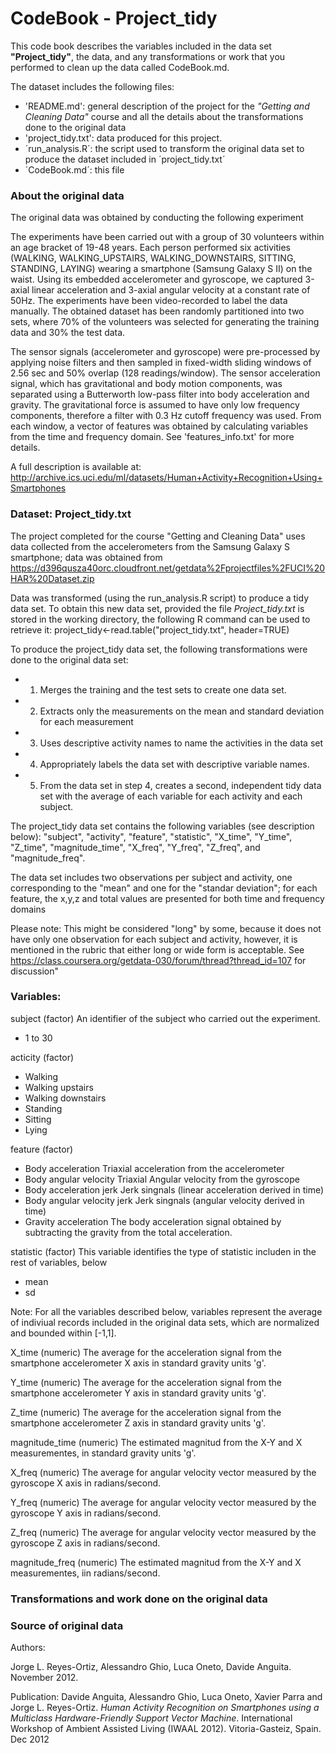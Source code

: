#  CodeBook - Project_tidy


This code book describes the variables included in the data set **"Project_tidy"**, the data, and any transformations or work that you performed to clean up the data called CodeBook.md. 

The dataset includes the following files:
- 'README.md':  general description of the project for the *"Getting and Cleaning Data"* course and all the details about the transformations done to the original data
- 'project_tidy.txt': data produced for this project.
- ´run_analysis.R´: the script used to transform the original data set to produce the dataset included in ´project_tidy.txt´
- ´CodeBook.md´: this file


###  About the original data

The original data was obtained by conducting the following experiment

The experiments have been carried out with a group of 30 volunteers within an age bracket of 19-48 years. Each person performed six activities (WALKING, WALKING_UPSTAIRS, WALKING_DOWNSTAIRS, SITTING, STANDING, LAYING) wearing a smartphone (Samsung Galaxy S II) on the waist. Using its embedded accelerometer and gyroscope, we captured 3-axial linear acceleration and 3-axial angular velocity at a constant rate of 50Hz. The experiments have been video-recorded to label the data manually. The obtained dataset has been randomly partitioned into two sets, where 70% of the volunteers was selected for generating the training data and 30% the test data. 

The sensor signals (accelerometer and gyroscope) were pre-processed by applying noise filters and then sampled in fixed-width sliding windows of 2.56 sec and 50% overlap (128 readings/window). The sensor acceleration signal, which has gravitational and body motion components, was separated using a Butterworth low-pass filter into body acceleration and gravity. The gravitational force is assumed to have only low frequency components, therefore a filter with 0.3 Hz cutoff frequency was used. From each window, a vector of features was obtained by calculating variables from the time and frequency domain. See 'features_info.txt' for more details. 

A full description is available at: http://archive.ics.uci.edu/ml/datasets/Human+Activity+Recognition+Using+Smartphones


### Dataset: Project_tidy.txt

The project completed for the course "Getting and Cleaning Data" uses data collected from the accelerometers from the Samsung Galaxy S smartphone; data was obtained from https://d396qusza40orc.cloudfront.net/getdata%2Fprojectfiles%2FUCI%20HAR%20Dataset.zip 

Data was transformed (using the run_analysis.R script) to produce a tidy data set.  To obtain this new data set,  provided the file *Project_tidy.txt* is stored in the working directory, the following R command can be used to retrieve it:
project_tidy<-read.table("project_tidy.txt", header=TRUE)

To produce the project_tidy data set, the following transformations were done to the original data set:
* 1. Merges the training and the test sets to create one data set.
* 2. Extracts only the measurements on the mean and standard deviation for each measurement
* 3. Uses descriptive activity names to name the activities in the data set
* 4. Appropriately labels the data set with descriptive variable names.
* 5. From the data set in step 4, creates a second, independent tidy data set with the average of each variable for each activity and each subject.
 
The project_tidy data set contains the following variables (see description below):  "subject", "activity", "feature",  "statistic", "X_time", "Y_time", "Z_time", "magnitude_time", "X_freq", "Y_freq", "Z_freq", and "magnitude_freq". 

The data set includes two observations per subject and activity, one corresponding to the "mean" and one for the "standar deviation";  for each feature, the x,y,z and total values are presented for both time and frequency domains

Please note: This might be considered "long" by some, because it does not have only one observation for each subject and activity, however, it is mentioned in the rubric that either long or wide form is acceptable. See
https://class.coursera.org/getdata-030/forum/thread?thread_id=107 for discussion"

 
### Variables:

subject (factor)
       An identifier of the subject who carried out the experiment.
 * 1 to 30
 
acticity   (factor)
* Walking
* Walking upstairs
* Walking downstairs
* Standing
* Sitting
* Lying

feature    (factor)
* Body acceleration        Triaxial acceleration from the accelerometer
* Body angular velocity    Triaxial Angular velocity from the gyroscope
* Body acceleration jerk   Jerk singnals (linear acceleration derived in time)
* Body angular velocity jerk           Jerk singnals (angular velocity derived in time)
* Gravity acceleration         The body acceleration signal obtained by subtracting the gravity from the total acceleration. 

statistic  (factor)
       This variable identifies the type of statistic includen in the rest of variables, below
       
* mean
* sd

Note:  For all the variables described below, variables represent the average of indiviual records included in the original data sets, which are normalized and bounded within [-1,1].

X_time   (numeric)
      The average for the acceleration signal from the smartphone accelerometer X axis in standard gravity units 'g'. 

Y_time    (numeric)
      The average for the acceleration signal from the smartphone accelerometer Y axis in standard gravity units 'g'. 

Z_time  (numeric)
      The average for the acceleration signal from the smartphone accelerometer Z axis in standard gravity units 'g'. 

magnitude_time   (numeric)
       The estimated magnitud from the X-Y and X measurementes, in standard gravity units 'g'.

X_freq   (numeric)
      The average for angular velocity vector measured by the gyroscope X axis in radians/second. 

Y_freq    (numeric)
      The average for angular velocity vector measured by the gyroscope Y axis in radians/second. 

Z_freq  (numeric)
      The average for angular velocity vector measured by the gyroscope Z axis in radians/second. 

magnitude_freq   (numeric)
       The estimated magnitud from the X-Y and X measurementes, iin radians/second.



### Transformations and work done on the original data

 
 
###  Source of original data

Authors:

Jorge L. Reyes-Ortiz, Alessandro Ghio, Luca Oneto, Davide Anguita. November 2012.

Publication:
Davide Anguita, Alessandro Ghio, Luca Oneto, Xavier Parra and Jorge L. Reyes-Ortiz. *Human Activity Recognition on Smartphones using a Multiclass Hardware-Friendly Support Vector Machine*. International Workshop of Ambient Assisted Living (IWAAL 2012). Vitoria-Gasteiz, Spain. Dec 2012
